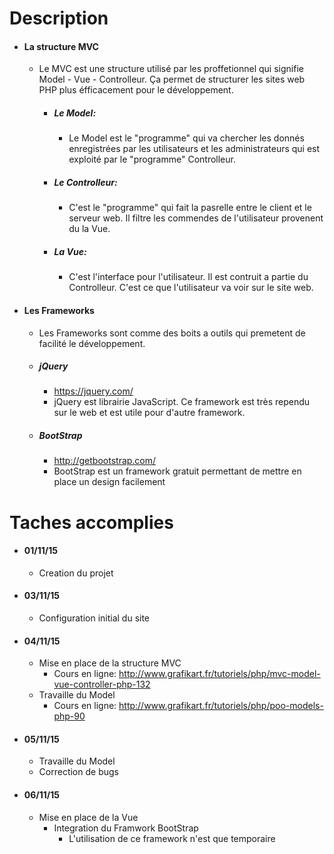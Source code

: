 # Description
* #### La structure MVC
    * Le MVC est une structure utilisé par les proffetionnel qui signifie Model - Vue - Controlleur. Ça permet de structurer les sites web PHP plus éfficacement pour le développement.
        * ##### Le Model:
            * Le Model est le "programme" qui va chercher les donnés enregistrées par les utilisateurs et les administrateurs qui est exploité par le "programme" Controlleur.
        * ##### Le Controlleur:
            * C'est le "programme" qui fait la pasrelle entre le client et le serveur web. Il filtre les commendes de l'utilisateur provenent du la Vue.
        * ##### La Vue:
            * C'est l'interface pour l'utilisateur. Il est contruit a partie du Controlleur. C'est ce que l'utilisateur va voir sur le site web.
* #### Les Frameworks
    * Les Frameworks sont comme des boits a outils qui premetent de facilité le développement.
    * ##### jQuery
        * https://jquery.com/
        * jQuery est librairie JavaScript. Ce framework est très rependu sur le web et est utile pour d'autre framework.
    * ##### BootStrap 
        * http://getbootstrap.com/
        * BootStrap est un framework gratuit permettant de mettre en place un design facilement

# Taches accomplies
* #### 01/11/15 
    * Creation du projet
* #### 03/11/15
    * Configuration initial du site
* #### 04/11/15
    * Mise en place de la structure MVC
        * Cours en ligne: http://www.grafikart.fr/tutoriels/php/mvc-model-vue-controller-php-132
    * Travaille du Model
        * Cours en ligne: http://www.grafikart.fr/tutoriels/php/poo-models-php-90
* #### 05/11/15
    * Travaille du Model
    * Correction de bugs
* #### 06/11/15
    * Mise en place de la Vue
        * Integration du Framwork BootStrap
            * L'utilisation de ce framework n'est que temporaire